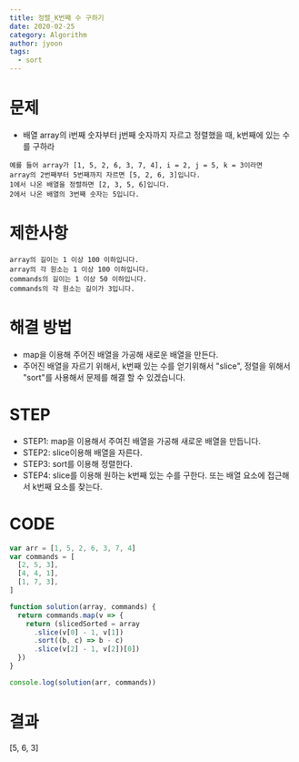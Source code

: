 ```yaml
---
title: 정렬_K번째 수 구하기
date: 2020-02-25
category: Algorithm
author: jyoon
tags:
  - sort
---
```


# 문제

- 배열 array의 i번째 숫자부터 j번째 숫자까지 자르고 정렬했을 때, k번째에 있는 수를 구하라

```
예를 들어 array가 [1, 5, 2, 6, 3, 7, 4], i = 2, j = 5, k = 3이라면
array의 2번째부터 5번째까지 자르면 [5, 2, 6, 3]입니다.
1에서 나온 배열을 정렬하면 [2, 3, 5, 6]입니다.
2에서 나온 배열의 3번째 숫자는 5입니다.
```

# 제한사항

```
array의 길이는 1 이상 100 이하입니다.
array의 각 원소는 1 이상 100 이하입니다.
commands의 길이는 1 이상 50 이하입니다.
commands의 각 원소는 길이가 3입니다.
```

# 해결 방법

- map을 이용해 주어진 배열을 가공해 새로운 배열을 만든다.
- 주어진 배열을 자르기 위해서, k번째 있는 수를 얻기위해서 "slice", 정렬을 위해서 "sort"를 사용해서 문제를 해결 할 수 있겠습니다.

# STEP

- STEP1: map을 이용해서 주여진 배열을 가공해 새로운 배열을 만듭니다.
- STEP2: slice이용해 배열을 자른다.
- STEP3: sort를 이용해 정렬한다.
- STEP4: slice를 이용해 원하는 k번째 있는 수를 구한다. 또는 배열 요소에 접근해서 k번째 요소를 찾는다.

# CODE

```js
var arr = [1, 5, 2, 6, 3, 7, 4]
var commands = [
  [2, 5, 3],
  [4, 4, 1],
  [1, 7, 3],
]

function solution(array, commands) {
  return commands.map(v => {
    return (slicedSorted = array
      .slice(v[0] - 1, v[1])
      .sort((b, c) => b - c)
      .slice(v[2] - 1, v[2])[0])
  })
}

console.log(solution(arr, commands))
```

# 결과

[5, 6, 3]
